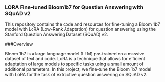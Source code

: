 ### LORA Fine-tuned Bloom1b7 for Question Answering with SQuAD v2
This repository contains the code and resources for fine-tuning a Bloom 1b7 model with LoRA (Low-Rank Adaptation) for question answering using the Stanford Question Answering Dataset (SQuAD) v2.

###Overview

Bloom 1b7 is a large language model (LLM) pre-trained on a massive dataset of text and code. LoRA is a technique that allows for efficient adaptation of large models to specific tasks using a small amount of additional parameters. In this project, we fine-tune the Bloom 1b7 model with LoRA for the task of extractive question answering on SQuAD v2.



